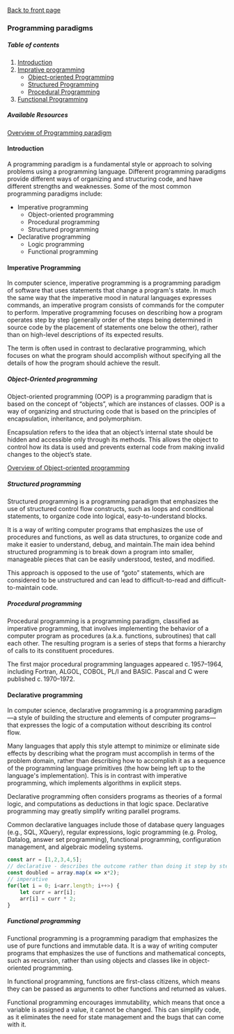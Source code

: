 [Back to front page](../README.md)

### Programming paradigms

##### Table of contents

1. [Introduction](#introduction)
2. [Imprative programming](#imperative-programming)
   - [Object-oriented Programming](#object-oriented-programming)
   - [Structured Programming](#structured-programming)
   - [Procedural Programming](#procedural-programming)
3. [Functional Programming](#functional-programming)

##### Available Resources

[Overview of Programming paradigm](https://en.wikipedia.org/wiki/Programming_paradigm)

#### Introduction

A programming paradigm is a fundamental style or approach to solving problems using a programming language. Different programming paradigms provide different ways of organizing and structuring code, and have different strengths and weaknesses. Some of the most common programming paradigms include:

- Imperative programming
  - Object-oriented programming
  - Procedural programming
  - Structured programming
- Declarative programming
  - Logic programming
  - Functional programming

#### Imperative Programming

In computer science, imperative programming is a programming paradigm of software that uses statements that change a program's state. In much the same way that the imperative mood in natural languages expresses commands, an imperative program consists of commands for the computer to perform. Imperative programming focuses on describing how a program operates step by step (generally order of the steps being determined in source code by the placement of statements one below the other), rather than on high-level descriptions of its expected results.

The term is often used in contrast to declarative programming, which focuses on what the program should accomplish without specifying all the details of how the program should achieve the result.

##### Object-Oriented programming

Object-oriented programming (OOP) is a programming paradigm that is based on the concept of “objects”, which are instances of classes. OOP is a way of organizing and structuring code that is based on the principles of encapsulation, inheritance, and polymorphism.

Encapsulation refers to the idea that an object’s internal state should be hidden and accessible only through its methods. This allows the object to control how its data is used and prevents external code from making invalid changes to the object’s state.

[Overview of Object-oriented programming](https://en.wikipedia.org/wiki/Object-oriented_programming)

##### Structured programming

Structured programming is a programming paradigm that emphasizes the use of structured control flow constructs, such as loops and conditional statements, to organize code into logical, easy-to-understand blocks.

It is a way of writing computer programs that emphasizes the use of procedures and functions, as well as data structures, to organize code and make it easier to understand, debug, and maintain.The main idea behind structured programming is to break down a program into smaller, manageable pieces that can be easily understood, tested, and modified.

This approach is opposed to the use of “goto” statements, which are considered to be unstructured and can lead to difficult-to-read and difficult-to-maintain code.

##### Procedural programming

Procedural programming is a programming paradigm, classified as imperative programming, that involves implementing the behavior of a computer program as procedures (a.k.a. functions, subroutines) that call each other. The resulting program is a series of steps that forms a hierarchy of calls to its constituent procedures.

The first major procedural programming languages appeared c. 1957–1964, including Fortran, ALGOL, COBOL, PL/I and BASIC. Pascal and C were published c. 1970–1972.

#### Declarative programming

In computer science, declarative programming is a programming paradigm—a style of building the structure and elements of computer programs—that expresses the logic of a computation without describing its control flow.

Many languages that apply this style attempt to minimize or eliminate side effects by describing what the program must accomplish in terms of the problem domain, rather than describing how to accomplish it as a sequence of the programming language primitives (the how being left up to the language's implementation). This is in contrast with imperative programming, which implements algorithms in explicit steps.

Declarative programming often considers programs as theories of a formal logic, and computations as deductions in that logic space. Declarative programming may greatly simplify writing parallel programs.

Common declarative languages include those of database query languages (e.g., SQL, XQuery), regular expressions, logic programming (e.g. Prolog, Datalog, answer set programming), functional programming, configuration management, and algebraic modeling systems.

```Javascript
const arr = [1,2,3,4,5];
// declarative - describes the outcome rather than doing it step by step.
const doubled = array.map(x => x*2);
// imperative
for(let i = 0; i<arr.length; i++>) {
    let curr = arr[i];
    arr[i] = curr * 2;
}
```

##### Functional programming

Functional programming is a programming paradigm that emphasizes the use of pure functions and immutable data. It is a way of writing computer programs that emphasizes the use of functions and mathematical concepts, such as recursion, rather than using objects and classes like in object-oriented programming.

In functional programming, functions are first-class citizens, which means they can be passed as arguments to other functions and returned as values.

Functional programming encourages immutability, which means that once a variable is assigned a value, it cannot be changed. This can simplify code, as it eliminates the need for state management and the bugs that can come with it.
